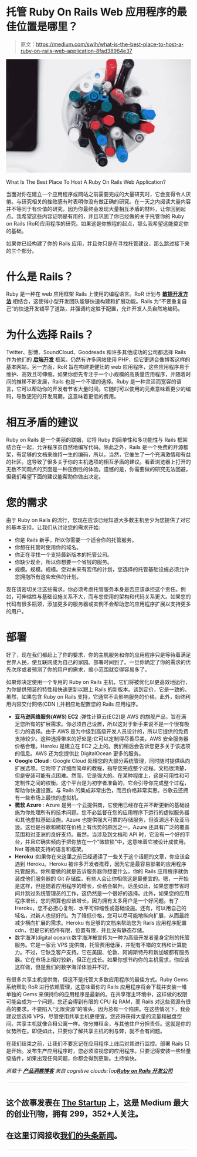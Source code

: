 # 托管 Ruby On Rails Web 应用程序的最佳位置是哪里？

> 原文：<https://medium.com/swlh/what-is-the-best-place-to-host-a-ruby-on-rails-web-application-8fad38964e37>

![](img/7266fb094a67485c3314bdeb839f58a1.png)

What Is The Best Place To Host A Ruby On Rails Web Application?

当面对你在建立一个应用程序或网站之前需要完成的大量研究时，它会变得令人厌倦。与研究相关的挫败感有时表明你没有做正确的研究。在一天之内阅读大量内容并不等同于有价值的研究，因为你最终会发现大量相互矛盾的材料，让你回到起点。我希望这些内容证明是有用的，并且巩固了你已经做的关于托管你的 Ruby on Rails (RoR)应用程序的研究。如果这是你旅程的起点，那么我希望这能奠定你的基础。

如果你已经构建了你的 Rails 应用，并且你只是在寻找托管建议，那么跳过接下来的三个部分。

# 什么是 Rails？

Ruby 是一种在 web 应用框架 Rails 上使用的编程语言。RoR 计划与 [**敏捷开发方法**](http://www.cognitiveclouds.com/rapid-software-prototyping) 相结合，这使得小型开发团队能够快速构建和扩展功能。Rails 为“不要重复自己”的快速开发铺平了道路，并强调约定胜于配置，允许开发人员自然地编码。

# 为什么选择 Rails？

Twitter、彭博、SoundCloud、Goodreads 和许多其他成功的公司都选择 Rails 作为他们的 [**后端开发**](http://www.cognitiveclouds.com/custom-software-development-services/cloud-application-development-company) 框架。仍然有许多网站使用 PHP，但它更适合像博客这样的基本网站。另一方面，RoR 旨在构建更健壮的 web 应用程序，这些应用程序易于维护、高效且可伸缩。如果你想先专注于一个小规模的高质量应用程序，并随着时间的推移不断发展，Rails 也是一个不错的选择。Ruby 是一种灵活而宽容的语言，它可以帮助你的开发者节省大量时间。它随时可以使用的元素意味着更少的编码，导致更短的开发周期，这意味着更低的费用。

# 相互矛盾的建议

Ruby on Rails 是一个美丽的联姻，它将 Ruby 的简单性和多功能性与 Rails 框架结合在一起，允许程序员自然地编写代码。除此之外，Rails 是一个免费的开源框架，有足够的文档来维持一生的编码，所以，当然，它催生了一个充满激情和有益的社区。这导致了很多关于你的主机选项的相互矛盾的建议。看着浏览器上打开的无数不同观点的页面是一种压倒性的体验。遗憾的是，你需要做的研究无法回避，但我们希望下面的建议能帮助你做出决定。

# 您的需求

由于 Ruby on Rails 的流行，您现在应该已经知道大多数主机至少为您提供了对它的基本支持。让我们从讨论您的需求开始:

*   你是 Rails 新手，所以你需要一个适合你的托管服务。
*   你想在托管时使用你的域名。
*   你正在寻找一个支持最新版本的托管公司。
*   你缺少现金，所以你想要一个省钱的服务。
*   规模。规模。规模。您对未来有宏伟的计划，您选择的托管基础设施必须允许您拥抱所有这些宏伟的计划。

现在请密切关注这些需求。你必须考虑托管服务本身是否应该承担这个责任。例如，可伸缩性与基础设施关系不大，而与您使用的架构和代码关系更大。如果您的代码有很多瓶颈，添加更多的服务器或实例不会帮助您的应用程序扩展以支持更多的用户。

# 部署

好了，现在我们都赶上了你的要求，你的主机服务和你的应用程序只是等待着满足世界人民，使互联网成为自己的家园。部署时间到了。一旦你确定了你的需求的优先次序或者预测了你的用户的需求，缩小范围就变得容易多了。

如果你决定使用一个专用的 Ruby on Rails 主机，它们将被优化以更高效地运行，为你提供预装的特性和快速更新以跟上 Rails 的新版本。谈到定价，它是一致的。虽然，如果包含 Ruby on Rails 支持，它通常不会影响服务的价格。此外，始终利用内容交付网络(CDN ),并相应地配置您的 Rails 应用程序。

*   **亚马逊网络服务(AWS) EC2** :弹性计算云(EC2)是 AWS 的旗舰产品，旨在满足您所有的扩展需求。你必须自己设置，所以这对于新手来说不是一个很有吸引力的选择。由于 AWS 是为中级到高级开发人员设计的，所以它提供的免费支持较少。这种选择带来的好处是:它可以定制得尽善尽美，AWS 安全服务器价格合理。Heroku 是建立在 EC2 之上的。我们稍后会告诉您更多关于该选项的信息。AWS 还为您提供比 DigitalOcean 更多的服务。
*   **Google Cloud** : Google Cloud 处理您的大部分系统管理，同时随时提供纵向扩展选项。它附带了详细而简单的教程，指导您完成整个过程。文档很清楚，但是安装可能有点困难。然而，它是强大的。在某种程度上，这是可用性和可定制性之间的权衡。这个平台是为初学者准备的，它会引导你完成整个过程，帮助你快速设置。与 Rails 的集成非常出色，而且价格非常实惠。谷歌云还拥有一些市场上最快的虚拟机。
*   **微软 Azure** : Azure 是另一个云提供商，它使用已经存在并不断更新的基础设施为你处理所有的技术问题。您不必监督在您的应用程序下运行的虚拟服务器和其他虚拟基础设施。Azure 也提供强大可靠的存储服务，但资源远不及亚马逊。这也是谷歌和微软在价格上有优势的原因之一。Azure 还具有广泛的覆盖范围和对亚洲的良好支持。虽然，当涉及到文档和 API 时，它没有一个好的平台，并且它确实倾向于把你放在一个“微软锁”中，这意味着它被设计成使用。Net 等微软支持的语言和框架。
*   **Heroku** :如果你在来这里之前已经通读了一些关于这个话题的文章，你应该会遇到 Heroku。Heroku 被许多开发者推荐，因为它是最容易部署的应用程序托管服务。你所要做的就是告诉服务器你想要什么，你的 Rails 应用程序就伪装成他们服务器的 Git 存储库。有些人会让你相信这是最便宜的。嗯，一开始是这样，但是随着应用程序的增长，价格会飙升。话虽如此，如果您想节省时间并跳过系统管理员的工作，这仍然是一个很好的选择。此外，如果您的应用程序增长，您的预算也应该增长，因为拥有太多用户是一个好问题。有了 Heroku，您不必担心复制、水平可伸缩性或基础设施。还有，可以用自己的域名，对新人也挺好的。为了降低价格，您可以尽可能地纵向扩展，从而最终减少横向扩展的需求。Heroku 有足够的文档来帮助您为 Rails 应用程序配置 cdn，但是它的插件有限，位置有限，并且没有静态存储。
*   数字海洋(digital ocean):数字海洋被宣传为一种为高级开发者量身定制的托管服务。它是一家云 VPS 提供商，托管费用低廉，并配有不错的文档和计算能力。不过，它缺乏客户支持。它在美国、伦敦、阿姆斯特丹和新加坡都有服务器。它在市场上相对较新，但正在成长。如果你想节约你的主机需求，你应该这样做，但是我们的数字海洋体验并不好。

有很多共享主机提供商，但这不是托管大多数应用程序的最佳方式。Ruby Gems 系统帮助 RoR 进行依赖管理，这意味着你的 Rails 应用程序将会下载并安装一堆单独的 Gems 来保持你的应用程序是最新的。在共享宿主环境中，这样做的权限可能会成为一个问题。您还会得到有限的 CPU 和 RAM，而 Rails 对这些资源有很高的要求。不要陷入“无限资源”的噱头，因为总有一个陷阱。在这些情况下，我会建议您选择 VPS，尽管使用共享主机更便宜。您还将获得大量的流量和磁盘空间。共享主机就像合租公寓一样。你分摊租金，与其他住户分担责任。这就是你的优势所在。即便如此，只要你了解共享主机的利与弊，就不会有问题。

在我们结束之前，让我们不要忘记在应用程序上线后对其进行监控。部署 Rails 只是开始。发布生产应用程序时，您必须监视您的应用程序。只要记得安装一些轻量级插件，如果出现任何问题，你都会得到更新。主持愉快。

*原载于* [***产品洞察博客***](https://www.cognitiveclouds.com/insights/) *来自 cognitive clouds:Top*[***Ruby on Rails 开发公司***](https://www.cognitiveclouds.com/custom-software-development-services/ruby-on-rails-development-company)

![](img/731acf26f5d44fdc58d99a6388fe935d.png)

## 这个故事发表在 [The Startup](https://medium.com/swlh) 上，这是 Medium 最大的创业刊物，拥有 299，352+人关注。

## 在这里订阅接收[我们的头条新闻](http://growthsupply.com/the-startup-newsletter/)。

![](img/731acf26f5d44fdc58d99a6388fe935d.png)